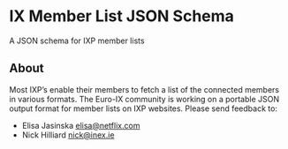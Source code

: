 IX Member List JSON Schema
===========

A JSON schema for IXP member lists 

## About 
Most IXP’s enable their members to fetch a list of the connected members in various formats. The Euro-IX community is working on a portable JSON output format for member lists on IXP websites. Please send feedback to: 

* Elisa Jasinska <elisa@netflix.com>
* Nick Hilliard <nick@inex.ie>
